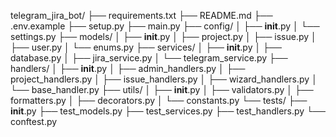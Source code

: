 telegram_jira_bot/
├── requirements.txt
├── README.md
├── .env.example
├── setup.py
├── main.py
├── config/
│   ├── __init__.py
│   └── settings.py
├── models/
│   ├── __init__.py
│   ├── project.py
│   ├── issue.py
│   ├── user.py
│   └── enums.py
├── services/
│   ├── __init__.py
│   ├── database.py
│   ├── jira_service.py
│   └── telegram_service.py
├── handlers/
│   ├── __init__.py
│   ├── admin_handlers.py
│   ├── project_handlers.py
│   ├── issue_handlers.py
│   ├── wizard_handlers.py
│   └── base_handler.py
├── utils/
│   ├── __init__.py
│   ├── validators.py
│   ├── formatters.py
│   ├── decorators.py
│   └── constants.py
└── tests/
    ├── __init__.py
    ├── test_models.py
    ├── test_services.py
    ├── test_handlers.py
    └── conftest.py
